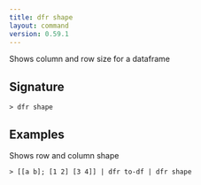```yaml
---
title: dfr shape
layout: command
version: 0.59.1
---
```


Shows column and row size for a dataframe

## Signature

```> dfr shape ```

## Examples

Shows row and column shape
```shell
> [[a b]; [1 2] [3 4]] | dfr to-df | dfr shape
```
